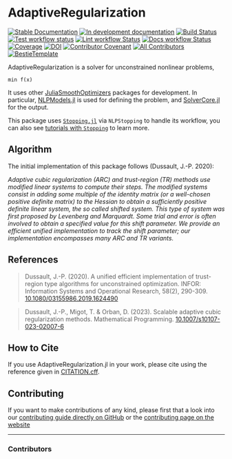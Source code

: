 # AdaptiveRegularization

[![Stable Documentation](https://img.shields.io/badge/docs-stable-blue.svg)](https://JuliaSmoothOptimizers.github.io/AdaptiveRegularization.jl/stable)
[![In development documentation](https://img.shields.io/badge/docs-dev-blue.svg)](https://JuliaSmoothOptimizers.github.io/AdaptiveRegularization.jl/dev)
[![Build Status](https://github.com/JuliaSmoothOptimizers/AdaptiveRegularization.jl/workflows/Test/badge.svg)](https://github.com/JuliaSmoothOptimizers/AdaptiveRegularization.jl/actions)
[![Test workflow status](https://github.com/JuliaSmoothOptimizers/AdaptiveRegularization.jl/actions/workflows/Test.yml/badge.svg?branch=main)](https://github.com/JuliaSmoothOptimizers/AdaptiveRegularization.jl/actions/workflows/Test.yml?query=branch%3Amain)
[![Lint workflow Status](https://github.com/JuliaSmoothOptimizers/AdaptiveRegularization.jl/actions/workflows/Lint.yml/badge.svg?branch=main)](https://github.com/JuliaSmoothOptimizers/AdaptiveRegularization.jl/actions/workflows/Lint.yml?query=branch%3Amain)
[![Docs workflow Status](https://github.com/JuliaSmoothOptimizers/AdaptiveRegularization.jl/actions/workflows/Docs.yml/badge.svg?branch=main)](https://github.com/JuliaSmoothOptimizers/AdaptiveRegularization.jl/actions/workflows/Docs.yml?query=branch%3Amain)
[![Coverage](https://codecov.io/gh/JuliaSmoothOptimizers/AdaptiveRegularization.jl/branch/main/graph/badge.svg)](https://codecov.io/gh/JuliaSmoothOptimizers/AdaptiveRegularization.jl)
[![DOI](https://zenodo.org/badge/DOI/FIXME)](https://doi.org/FIXME)
[![Contributor Covenant](https://img.shields.io/badge/Contributor%20Covenant-2.1-4baaaa.svg)](CODE_OF_CONDUCT.md)
[![All Contributors](https://img.shields.io/github/all-contributors/JuliaSmoothOptimizers/AdaptiveRegularization.jl?labelColor=5e1ec7&color=c0ffee&style=flat-square)](#contributors)
[![BestieTemplate](https://img.shields.io/endpoint?url=https://raw.githubusercontent.com/JuliaBesties/BestieTemplate.jl/main/docs/src/assets/badge.json)](https://github.com/JuliaBesties/BestieTemplate.jl)

AdaptiveRegularization is a solver for unconstrained nonlinear problems,

    min f(x)

It uses other [JuliaSmoothOptimizers](https://juliasmoothoptimizers.github.io/) packages for development.
In particular, [NLPModels.jl](https://github.com/JuliaSmoothOptimizers/NLPModels.jl) is used for defining the problem, and [SolverCore.jl](https://github.com/JuliaSmoothOptimizers/SolverCore.jl) for the output.

This package uses [`Stopping.jl`](https://github.com/SolverStoppingJulia/Stopping.jl) via `NLPStopping` to handle its workflow, you can also see [tutorials with `Stopping`](https://solverstoppingjulia.github.io/StoppingTutorials.jl) to learn more.

## Algorithm

The initial implementation of this package follows (Dussault, J.-P. 2020):

*Adaptive cubic regularization (ARC) and trust-region (TR) methods use modified linear systems to compute their steps. The modified systems consist in adding some multiple of the identity matrix (or a well-chosen positive definite matrix) to the Hessian to obtain a sufficiently positive definite linear system, the so called shifted system. This type of system was first proposed by Levenberg and Marquardt. Some trial and error is often involved to obtain a specified value for this shift parameter. We provide an efficient unified implementation to track the shift parameter; our implementation encompasses many ARC and TR variants.*

## References

> Dussault, J.-P. (2020).
> A unified efficient implementation of trust-region type algorithms for unconstrained optimization.
> INFOR: Information Systems and Operational Research, 58(2), 290-309.
> [10.1080/03155986.2019.1624490](https://doi.org/10.1080/03155986.2019.1624490)

> Dussault, J.-P., Migot, T. & Orban, D. (2023).
> Scalable adaptive cubic regularization methods.
> Mathematical Programming.
> [10.1007/s10107-023-02007-6](https://doi.org/10.1007/s10107-023-02007-6)

## How to Cite

If you use AdaptiveRegularization.jl in your work, please cite using the reference given in [CITATION.cff](https://github.com/JuliaSmoothOptimizers/AdaptiveRegularization.jl/blob/main/CITATION.cff).

## Contributing

If you want to make contributions of any kind, please first that a look into our [contributing guide directly on GitHub](docs/src/90-contributing.md) or the [contributing page on the website](https://JuliaSmoothOptimizers.github.io/AdaptiveRegularization.jl/dev/90-contributing/)

---

### Contributors

<!-- ALL-CONTRIBUTORS-LIST:START - Do not remove or modify this section -->
<!-- prettier-ignore-start -->
<!-- markdownlint-disable -->

<!-- markdownlint-restore -->
<!-- prettier-ignore-end -->

<!-- ALL-CONTRIBUTORS-LIST:END -->

